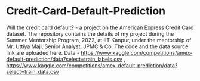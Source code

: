 # Credit-Card-Default-Prediction
Will the credit card default? - a project on the American Express Credit Card dataset.
The repository contains the details of my project during the Summer Mentorship Program, 2022, at IIT Kanpur, under the mentorship of Mr. Uttiya Maji, Senior Analyst, JPMC & Co.
The code and the data source link are uploaded here. 
Data - https://www.kaggle.com/competitions/amex-default-prediction/data?select=train_labels.csv , https://www.kaggle.com/competitions/amex-default-prediction/data?select=train_data.csv
